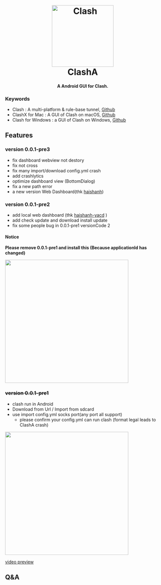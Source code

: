 <h1 align="center">
  <img src="https://github.com/ccg2018/ClashA/raw/master/docs/logo.png" alt="Clash" width="200">
  <br>
  ClashA
  <br>
</h1>

<h4 align="center">A Android GUI for Clash.</h4>

### Keywords
- Clash : A multi-platform & rule-base tunnel, [Github](https://github.com/Dreamacro/clash)
- ClashX for Mac : A GUI of Clash on macOS, [Github](https://github.com/yichengchen/clashX)
- Clash for Windows :  a GUI of Clash on Windows, [Github](https://raw.githubusercontent.com/Fndroid/clash_for_windows_pkg)

## Features
### version 0.0.1-pre3
- fix dashboard webview not destory
- fix not cross
- fix many import/download config.yml crash
- add crashlytics
- optimize dashboard view (BottomDialog)
- fix a new path error
- a new version Web Dashboard(thk [haishanh](https://github.com/haishanh)) 

### version 0.0.1-pre2
- add local web dashboard (thk [haishanh-yacd](https://github.com/haishanh/yacd) )
- add check update and download install update
- fix some people bug in 0.0.1-pre1 versionCode 2

#### Notice
**Please remove 0.0.1-pre1 and install this (Because applicationId has changed)**

<img src="https://github.com/ccg2018/ClashA/raw/master/docs/clashpre2.png" width="400">

### ~~version 0.0.1-pre1~~
- clash run in Android
- Download from Url / Import from sdcard
- use import config.yml socks port(any port all support)
    - please confirm your config.yml can run clash (format legal leads to ClashA crash) 

<img src="https://github.com/ccg2018/ClashA/raw/master/docs/clashpre1.png" width="400">

[video preview](https://github.com/ccg2018/ClashA/raw/master/docs/clashpre1.mp4)




## Q&A


